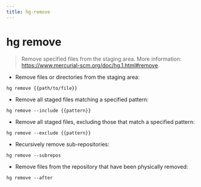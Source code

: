```yaml
---
title: hg-remove
---
```

# hg remove

> Remove specified files from the staging area.
> More information: <https://www.mercurial-scm.org/doc/hg.1.html#remove>.

- Remove files or directories from the staging area:

`hg remove {{path/to/file}}`

- Remove all staged files matching a specified pattern:

`hg remove --include {{pattern}}`

- Remove all staged files, excluding those that match a specified pattern:

`hg remove --exclude {{pattern}}`

- Recursively remove sub-repositories:

`hg remove --subrepos`

- Remove files from the repository that have been physically removed:

`hg remove --after`
